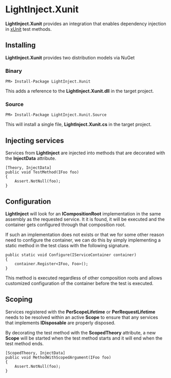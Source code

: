 # LightInject.Xunit #

**LightInject.Xunit** provides an integration that enables dependency injection in [xUnit](https://github.com/xunit/xunit) test methods.

## Installing ##

**LightInject.Xunit** provides two distribution models via NuGet

### Binary ###

<div class="nuget-badge" >
   <p>
         <code>PM&gt; Install-Package LightInject.Xunit </code>
   </p>
</div>

This adds a reference to the **LightInject.Xunit.dll** in the target project.

### Source ###

<div class="nuget-badge" >
   <p>
         <code>PM&gt; Install-Package LightInject.Xunit.Source </code>
   </p>
</div>

This will install a single file, **LightInject.Xunit.cs** in the target project.

## Injecting services ##

Services from **LightInject** are injected into methods that are decorated with the **InjectData** attribute. 


	[Theory, InjectData]                
	public void TestMethod(IFoo foo)
	{
	    Assert.NotNull(foo);
	}
 
## Configuration ##

**LightInject** will look for an **ICompositionRoot** implementation in the same assembly as the requested service. It it is found, it will be executed and the container gets configured through that composition root.   

If such an implementation does not exists or that we for some other reason need to configure the container, we can do this by simply implementing a static method in the test class with the following signature.

	public static void Configure(IServiceContainer container)
	{
	    container.Register<IFoo, Foo>();            
	}

This method is executed regardless of other composition roots and allows customized configuration of the container before the test is executed.  
 

## Scoping ##

Services registered with the **PerScopeLifetime** or **PerRequestLifetime** needs to be resolved within an active **Scope** to ensure that any services that implements **IDisposable** are properly disposed.  

By decorating the test method with the **ScopedTheory** attribute, a new **Scope** will be started when the test method starts and it will end when the test method ends.   
	
	[ScopedTheory, InjectData]
	public void MethodWithScopedArgument(IFoo foo)
	{
	    Assert.NotNull(foo);
	}



 